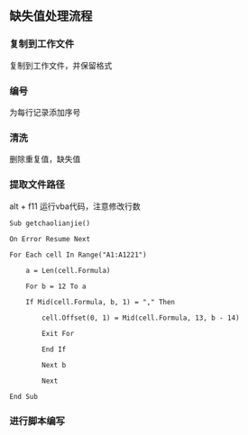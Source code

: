 ## 缺失值处理流程

### 复制到工作文件
复制到工作文件，并保留格式
### 编号
为每行记录添加序号
### 清洗
删除重复值，缺失值
### 提取文件路径
alt + f11
运行vba代码，注意修改行数

    Sub getchaolianjie()

    On Error Resume Next

    For Each cell In Range("A1:A1221")

        a = Len(cell.Formula)

        For b = 12 To a

        If Mid(cell.Formula, b, 1) = "," Then

            cell.Offset(0, 1) = Mid(cell.Formula, 13, b - 14)

            Exit For

            End If

            Next b

            Next

    End Sub


### 进行脚本编写